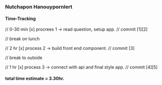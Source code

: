 ### Nutchapon Hanouypornlert

#### Time-Tracking

// 0-30 min
[x] procrees 1 -> read question, setup app.
// commit [1][2]

// break on lunch

// 2 hr
[x] process 2 -> build front end component.
// commit [3]

// break to outside

// 1 hr
[x] process 3 -> connect with api and final style app.
// commit [4][5]

#### total time estimate = 3.30hr.
